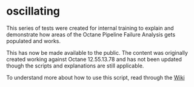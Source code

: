 # oscillating

This series of tests were created for internal training to explain and demonstrate how areas of the Octane Pipeline Failure Analysis gets populated and works.

This has now be made available to the public.  The content was originally created working against Octane 12.55.13.78 and has not been updated though the scripts and explanations are still applicable.

To understand more about how to use this script, read through the [Wiki](/admpresales/oscillating/wiki)
